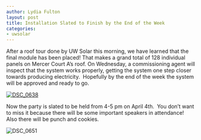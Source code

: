 ```yaml
---
author: Lydia Fulton
layout: post
title: Installation Slated to Finish by the End of the Week
categories:
- uwsolar
---
```


After a roof tour done by UW Solar this morning, we have learned that the final module has been placed! That makes a grand total of 128 individual panels on Mercer Court A’s roof. On Wednesday, a commissioning agent will inspect that the system works properly, getting the system one step closer towards producing electricity.  Hopefully by the end of the week the system will be approved and ready to go.

[![DSC_0638](http://uwsolar.files.wordpress.com/2014/03/dsc_0638.jpg?w=470)](http://uwsolar.files.wordpress.com/2014/03/dsc_0638.jpg)

Now the party is slated to be held from 4-5 pm on April 4th.  You don’t want to miss it because there will be some important speakers in attendance!  Also there will be punch and cookies.

![DSC_0651](http://uwsolar.files.wordpress.com/2014/03/dsc_0651.jpg?w=470)
